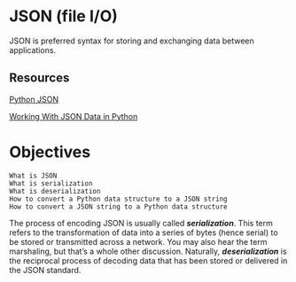 # JSON (file I/O)

JSON is preferred syntax for storing and exchanging data between applications.

## Resources

[Python JSON](https://www.w3schools.com/python/python_json.asp)

[Working With JSON Data in Python](https://realpython.com/python-json/)



# Objectives

    What is JSON
    What is serialization
    What is deserialization
    How to convert a Python data structure to a JSON string
    How to convert a JSON string to a Python data structure



The process of encoding JSON is usually called ***serialization***. This term refers to the transformation of data into a series of bytes (hence serial) to be stored or transmitted across a network. You may also hear the term marshaling, but that’s a whole other discussion. Naturally, ***deserialization*** is the reciprocal process of decoding data that has been stored or delivered in the JSON standard.